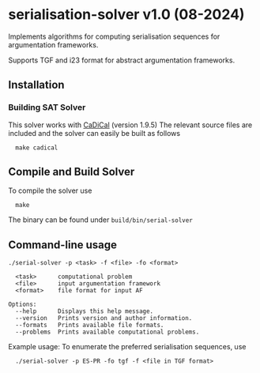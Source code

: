 # serialisation-solver v1.0 (08-2024)

Implements algorithms for computing serialisation sequences for argumentation frameworks.

Supports TGF and i23 format for abstract argumentation frameworks.


## Installation

### Building SAT Solver
This solver works with [CaDiCal](https://github.com/arminbiere/cadical) (version 1.9.5)
The relevant source files are included and the solver can easily be built as follows

```
  make cadical
```

## Compile and Build Solver
To compile the solver use
```
  make
```

The binary can be found under `build/bin/serial-solver`

## Command-line usage

```
./serial-solver -p <task> -f <file> -fo <format>
  
  <task>      computational problem
  <file>      input argumentation framework
  <format>    file format for input AF

Options:
  --help      Displays this help message.
  --version   Prints version and author information.
  --formats   Prints available file formats.
  --problems  Prints available computational problems.
```

Example usage:
To enumerate the preferred serialisation sequences, use
```
  ./serial-solver -p ES-PR -fo tgf -f <file in TGF format>
```

